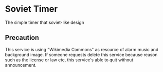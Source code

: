 # Soviet Timer
The simple timer that soviet-like design


## Precaution
This service is using "Wikimedia Commons" as resource of alarm music and background image.
If someone requests delete this service because reason such as the license or law etc, 
this service's able to quit without announcement.
